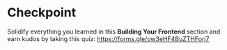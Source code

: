 # Checkpoint

Solidify everything you learned in this **Building Your Frontend** section and earn kudos by taking this quiz: https://forms.gle/ow3eHF4BuZTHForj7
